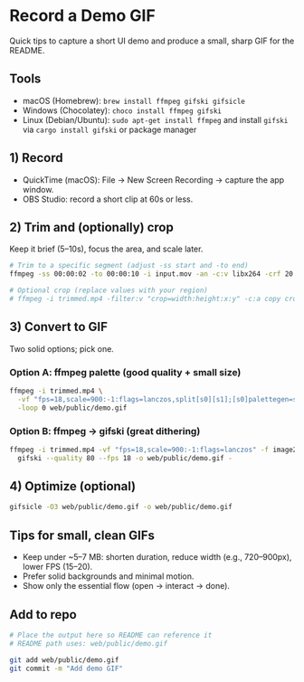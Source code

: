 # Record a Demo GIF

Quick tips to capture a short UI demo and produce a small, sharp GIF for the README.

## Tools
- macOS (Homebrew): `brew install ffmpeg gifski gifsicle`
- Windows (Chocolatey): `choco install ffmpeg gifski`
- Linux (Debian/Ubuntu): `sudo apt-get install ffmpeg` and install `gifski` via `cargo install gifski` or package manager

## 1) Record
- QuickTime (macOS): File → New Screen Recording → capture the app window.
- OBS Studio: record a short clip at 60s or less.

## 2) Trim and (optionally) crop
Keep it brief (5–10s), focus the area, and scale later.

```bash
# Trim to a specific segment (adjust -ss start and -to end)
ffmpeg -ss 00:00:02 -to 00:00:10 -i input.mov -an -c:v libx264 -crf 20 -preset veryfast trimmed.mp4

# Optional crop (replace values with your region)
# ffmpeg -i trimmed.mp4 -filter:v "crop=width:height:x:y" -c:a copy cropped.mp4
```

## 3) Convert to GIF
Two solid options; pick one.

### Option A: ffmpeg palette (good quality + small size)
```bash
ffmpeg -i trimmed.mp4 \
  -vf "fps=18,scale=900:-1:flags=lanczos,split[s0][s1];[s0]palettegen=stats_mode=full[p];[s1][p]paletteuse=new=1" \
  -loop 0 web/public/demo.gif
```

### Option B: ffmpeg → gifski (great dithering)
```bash
ffmpeg -i trimmed.mp4 -vf "fps=18,scale=900:-1:flags=lanczos" -f image2pipe -vcodec png - | \
  gifski --quality 80 --fps 18 -o web/public/demo.gif -
```

## 4) Optimize (optional)
```bash
gifsicle -O3 web/public/demo.gif -o web/public/demo.gif
```

## Tips for small, clean GIFs
- Keep under ~5–7 MB: shorten duration, reduce width (e.g., 720–900px), lower FPS (15–20).
- Prefer solid backgrounds and minimal motion.
- Show only the essential flow (open → interact → done).

## Add to repo
```bash
# Place the output here so README can reference it
# README path uses: web/public/demo.gif

git add web/public/demo.gif
git commit -m "Add demo GIF"
```
